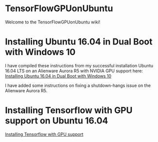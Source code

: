 # TensorFlowGPUonUbuntu
Welcome to the TensorFlowGPUonUbuntu wiki!

# Installing Ubuntu 16.04 in Dual Boot with Windows 10
I have compiled these instructions from my successful installation  Ubuntu 16.04 LTS on an Alienware Aurora R5 with NVIDIA GPU support here:
[Installing Ubuntu 16.04 in Dual Boot with Windows 10](https://github.com/rdjondo/TensorFlowGPUonUbuntu/wiki/Installing-Ubuntu-16.04-LTS-in-Dual-Boot-with-NVIDIA-GPU-support)

I have added some instructions on fixing a shutdown-hangs issue on the  Alienware Aurora R5.

# Installing Tensorflow with GPU support on Ubuntu 16.04
[Installing Tensorflow with GPU support](https://github.com/rdjondo/TensorFlowGPUonUbuntu/wiki/Installing-Tensorflow-with-GPU-support-on-Ubuntu-16.04)
